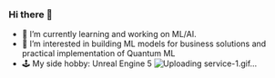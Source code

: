 ### Hi there 👋

- 🌱 I’m currently learning and working on ML/AI.
- 🔭 I’m interested in building ML models for business solutions and practical implementation of Quantum ML
- 🕹️ My side hobby: Unreal Engine 5
![Uploading service-1.gif…]()
